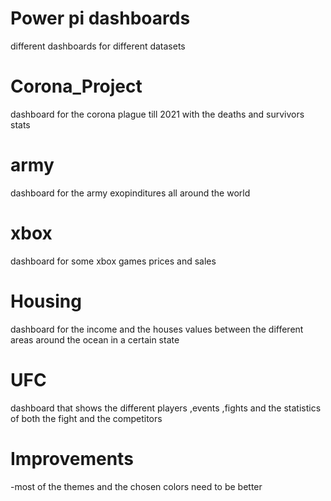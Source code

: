 # Power pi dashboards
 different dashboards for different datasets

# Corona_Project
dashboard for the corona plague till 2021 with the deaths and survivors stats

# army
dashboard for the army exopinditures all around the world

# xbox
dashboard for some xbox games prices and sales 

# Housing
dashboard for the income and the houses values between the different areas around the ocean in a certain state

# UFC
dashboard that shows the different players ,events ,fights and the statistics of both the fight and the competitors


# Improvements
-most of the themes and the chosen colors need to be better
